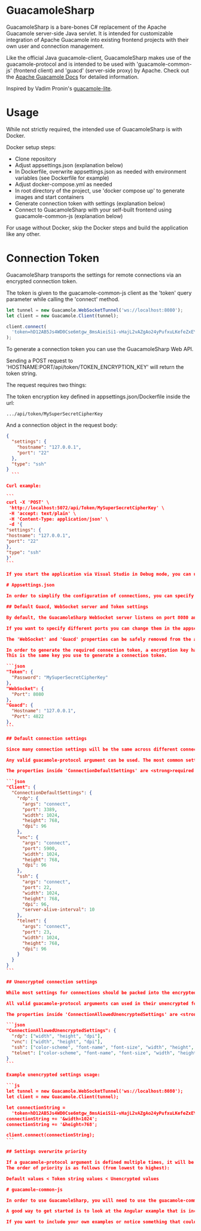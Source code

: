# GuacamoleSharp

GuacamoleSharp is a bare-bones C# replacement of the Apache Guacamole server-side Java servlet.
It is intended for customizable integration of Apache Guacamole into existing frontend projects with their own user and connection management.

Like the official Java guacamole-client, GuacamoleSharp makes use of the guacamole-protocol and is intended to be used with 'guacamole-common-js' (frontend client) and 'guacd' (server-side proxy) by Apache. Check out the [Apache Guacamole Docs](https://guacamole.apache.org/doc/gug/) for detailed information.

Inspired by Vadim Pronin's [guacamole-lite](https://github.com/vadimpronin/guacamole-lite).

# Usage

While not strictly required, the intended use of GuacamoleSharp is with Docker.

Docker setup steps:

- Clone repository
- Adjust appsettings.json (explanation below)
- In Dockerfile, overwrite appsettings.json as needed with environment variables (see Dockerfile for example)
- Adjust docker-compose.yml as needed
- In root directory of the project, use 'docker compose up' to generate images and start containers
- Generate connection token with settings (explanation below)
- Connect to GuacamoleSharp with your self-built frontend using guacamole-common-js (explanation below)

For usage without Docker, skip the Docker steps and build the application like any other.

# Connection Token

GuacamoleSharp transports the settings for remote connections via an encrypted connection token.

The token is given to the guacamole-common-js client as the 'token' query parameter while calling the 'connect' method.

```js
let tunnel = new Guacamole.WebSocketTunnel('ws://localhost:8080');
let client = new Guacamole.Client(tunnel);

client.connect(
  'token=hD12AB5Js4WD0Cse6mtgw_8msAieiSi1-vHajL2vAZgAo24yPufxuLKefeZxEYyWXhcbW21iv53Pv18gTXTnXp1i7wClkQ2tDutnIHqrHRo'
);
```

To generate a connection token you can use the GuacamoleSharp Web API.

Sending a POST request to 'HOSTNAME:PORT/api/token/TOKEN_ENCRYPTION_KEY' will return the token string.

The request requires two things:

The token encryption key defined in appsettings.json/Dockerfile inside the url:

    .../api/token/MySuperSecretCipherKey

And a connection object in the request body:

````json
{
  "settings": {
    "hostname": "127.0.0.1",
    "port": "22"
  },
  "type": "ssh"
}
  ```

Curl example:

```
curl -X 'POST' \
 'http://localhost:5072/api/Token/MySuperSecretCipherKey' \
 -H 'accept: text/plain' \
 -H 'Content-Type: application/json' \
 -d '{
"settings": {
"hostname": "127.0.0.1",
"port": "22"
},
"type": "ssh"
}'
```

If you start the application via Visual Studio in Debug mode, you can use Swagger to easily make the request.

# Appsettings.json

In order to simplify the configuration of connections, you can specify default and unencrypted settings for different connection types inside the appsettings.json.

## Default Guacd, WebSocket server and Token settings

By default, the GuacamoleSharp WebSocket server listens on port 8080 and tries to connect to guacd on port 4822.

If you want to specify different ports you can change them in the appsettings.json. If you are running GuacamoleSharp with Docker, you will also need to change the ports in the Dockerfile and docker-compose.yml.

The 'WebSocket' and 'Guacd' properties can be safely removed from the appsettings.json and will simply default 8080 and 4822 for ports and localhost for the WebSocket server IP.

In order to generate the required connection token, a encryption key has to be specified. This can be done in the appsettings.json or the Dockerfile.
This is the same key you use to generate a connection token.

```json
"Token": {
  "Password": "MySuperSecretCipherKey"
},
"WebSocket": {
  "Port": 8080
},
"Guacd": {
  "Hostname": "127.0.0.1",
  "Port": 4822
},
```

## Default connection settings

Since many connection settings will be the same across different connections, it might be convenient to define them as default values.

Any valid guacamole-protocol argument can be used. The most common settings are already preconfigured and will work out-of-the-box. You might want to change 'width' and 'height' to your preferred resolution.

The properties inside 'ConnectionDefaultSettings' are <strong>required to be in lowercase<strong> unless the guacamole-protocol specifies them otherwise.

```json
"Client": {
  "ConnectionDefaultSettings": {
    "rdp": {
      "args": "connect",
      "port": 3389,
      "width": 1024,
      "height": 768,
      "dpi": 96
    },
    "vnc": {
      "args": "connect",
      "port": 5900,
      "width": 1024,
      "height": 768,
      "dpi": 96
    },
    "ssh": {
      "args": "connect",
      "port": 22,
      "width": 1024,
      "height": 768,
      "dpi": 96,
      "server-alive-interval": 10
    },
    "telnet": {
      "args": "connect",
      "port": 23,
      "width": 1024,
      "height": 768,
      "dpi": 96
    }
  }
}
```

## Unencrypted connection settings

While most settings for connections should be packed into the encrypted token string, there is also the option to send certain settings as an unencrypted query parameter.

All valid guacamole-protocol arguments can used in their unencrypted form, with the exception of the connection type (ssh/rdp/...) which is the only strictly required argument inside the connection token.

The properties inside 'ConnectionAllowedUnencryptedSettings' are <strong>required to be in lowercase<strong> unless the guacamole-protocol specifies them otherwise.

```json
"ConnectionAllowedUnencryptedSettings": {
  "rdp": ["width", "height", "dpi"],
  "vnc": ["width", "height", "dpi"],
  "ssh": ["color-scheme", "font-name", "font-size", "width", "height", "dpi"],
  "telnet": ["color-scheme", "font-name", "font-size", "width", "height", "dpi"]
}
```

Example unencrypted settings usage:

```js
let tunnel = new Guacamole.WebSocketTunnel('ws://localhost:8080');
let client = new Guacamole.Client(tunnel);

let connectionString =
  'token=hD12AB5Js4WD0Cse6mtgw_8msAieiSi1-vHajL2vAZgAo24yPufxuLKefeZxEYyWXhcbW21iv53Pv18gTXTnXp1i7wClkQ2tDutnIHqrHRo';
connectionString += '&width=1024';
connectionString += '&height=768';

client.connect(connectionString);
```

## Settings overwrite priority

If a guacamole-protocol argument is defined multiple times, it will be overwritten by the setting with the highest priority.
The order of priority is as follows (from lowest to highest):

Default values < Token string values < Unencrypted values

# guacamole-common-js

In order to use GuacamoleSharp, you will need to use the guacamole-common-js library in your frontend. You can find a detailed explanation in the Apache Guacamole Docs.

A good way to get started is to look at the Angular example that is included in the repository, using the guacamole-common-js npm package. You might need to defined a d.ts file if you are using Typescript in your project.

If you want to include your own examples or notice something that could have been done better feel free to open a pull request.
````
